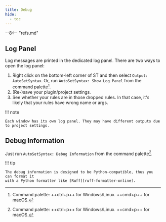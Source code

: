 ```yaml
---
title: Debug
hide:
  - toc
---
```


--8<-- "refs.md"

## Log Panel

Log messages are printed in the dedicated log panel. There are two ways to open the log panel:

1. Right click on the bottom-left corner of ST and then select `Output: AutoSetSyntax`.
   Or, run `AutoSetSyntax: Show Log Panel` from the command palette[^1].
1. (Re-)save your plugin/project settings.
1. See whether your rules are in those dropped rules.
   In that case, it's likely that your rules have wrong name or args.

!!! note

    Each window has its own log panel. They may have different outputs due to project settings.

## Debug Information

Just run `AutoSetSyntax: Debug Information` from the command palette[^1].

!!! tip

    The debug information is designed to be Python-compatible, thus you can format it
    with a Python formatter like [Ruff][ruff-formatter-online].

[^1]: Command palette: ++ctrl+p++ for Windows/Linux. ++cmd+p++ for macOS.
